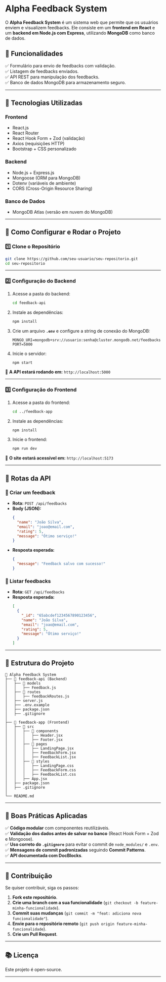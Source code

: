# Alpha Feedback System

O **Alpha Feedback System** é um sistema web que permite que os usuários enviem e visualizem feedbacks. Ele consiste em um **frontend em React** e um **backend em Node.js com Express**, utilizando **MongoDB** como banco de dados.

## 👐 Funcionalidades
✅ Formulário para envio de feedbacks com validação.  
✅ Listagem de feedbacks enviados.  
✅ API REST para manipulação dos feedbacks.  
✅ Banco de dados MongoDB para armazenamento seguro.  

---

## 🚀 Tecnologias Utilizadas

### **Frontend**
- React.js
- React Router
- React Hook Form + Zod (validação)
- Axios (requisições HTTP)
- Bootstrap + CSS personalizado

### **Backend**
- Node.js + Express.js
- Mongoose (ORM para MongoDB)
- Dotenv (variáveis de ambiente)
- CORS (Cross-Origin Resource Sharing)

### **Banco de Dados**
- MongoDB Atlas (versão em nuvem do MongoDB)

---

## 🔧 Como Configurar e Rodar o Projeto

### **1️⃣ Clone o Repositório**
```sh
git clone https://github.com/seu-usuario/seu-repositorio.git
cd seu-repositorio
```

---

### **2️⃣ Configuração do Backend**
1. Acesse a pasta do backend:
   ```sh
   cd feedback-api
   ```

2. Instale as dependências:
   ```sh
   npm install
   ```

3. Crie um arquivo **`.env`** e configure a string de conexão do MongoDB:
   ```
   MONGO_URI=mongodb+srv://usuario:senha@cluster.mongodb.net/feedbacksDB
   PORT=5000
   ```

4. Inicie o servidor:
   ```sh
   npm start
   ```

📌 **A API estará rodando em:** `http://localhost:5000`

---

### **3️⃣ Configuração do Frontend**
1. Acesse a pasta do frontend:
   ```sh
   cd ../feedback-app
   ```

2. Instale as dependências:
   ```sh
   npm install
   ```

3. Inicie o frontend:
   ```sh
   npm run dev
   ```

📌 **O site estará acessível em:** `http://localhost:5173`

---

## 🔄 Rotas da API

### **📌 Criar um feedback**
- **Rota:** `POST /api/feedbacks`
- **Body (JSON):**
  ```json
  {
    "name": "João Silva",
    "email": "joao@email.com",
    "rating": 5,
    "message": "Ótimo serviço!"
  }
  ```
- **Resposta esperada:**
  ```json
  {
    "message": "Feedback salvo com sucesso!"
  }
  ```

### **📌 Listar feedbacks**
- **Rota:** `GET /api/feedbacks`
- **Resposta esperada:**
  ```json
  [
    {
      "_id": "65abcdef1234567890123456",
      "name": "João Silva",
      "email": "joao@email.com",
      "rating": 5,
      "message": "Ótimo serviço!"
    }
  ]
  ```

---

## 🔦 Estrutura do Projeto
```
📆 Alpha Feedback System
├── 💚 feedback-api (Backend)
│   ├── 📂 models
│   │   ├── Feedback.js
│   ├── 📂 routes
│   │   ├── feedbackRoutes.js
│   ├── server.js
│   ├── .env.example
│   ├── package.json
│   ├── .gitignore
│
├── 💚 feedback-app (Frontend)
│   ├── 📂 src
│   │   ├── 📂 components
│   │   │   ├── Header.jsx
│   │   │   ├── Footer.jsx
│   │   ├── 📂 pages
│   │   │   ├── LandingPage.jsx
│   │   │   ├── FeedbackForm.jsx
│   │   │   ├── FeedbackList.jsx
│   │   ├── 📂 styles
│   │   │   ├── LandingPage.css
│   │   │   ├── FeedbackForm.css
│   │   │   ├── FeedbackList.css
│   │   ├── App.jsx
│   ├── package.json
│   ├── .gitignore
│
└── README.md
```

---

## 💎 Boas Práticas Aplicadas
✅ **Código modular** com componentes reutilizáveis.  
✅ **Validação dos dados antes de salvar no banco** (React Hook Form + Zod e Mongoose).  
✅ **Uso correto do `.gitignore`** para evitar o commit de `node_modules/` e `.env`.  
✅ **Mensagens de commit padronizadas** seguindo **Commit Patterns**.  
✅ **API documentada com DocBlocks**.  

---

## 🙏 Contribuição
Se quiser contribuir, siga os passos:
1. **Fork este repositório**.
2. **Crie uma branch com a sua funcionalidade** (`git checkout -b feature-minha-funcionalidade`).
3. **Commit suas mudanças** (`git commit -m "feat: adiciona nova funcionalidade"`).
4. **Envie para o repositório remoto** (`git push origin feature-minha-funcionalidade`).
5. **Crie um Pull Request**.

---

## 📚 Licença
Este projeto é open-source.

---

